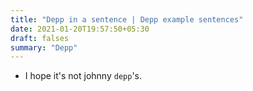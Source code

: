 ```yaml
---
title: "Depp in a sentence | Depp example sentences"
date: 2021-01-20T19:57:50+05:30
draft: falses
summary: "Depp"
---
```

- I hope it's not johnny `depp`'s.
                 
